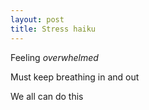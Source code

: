 ```yaml
---
layout: post
title: Stress haiku 
---
```


Feeling *overwhelmed*

Must keep breathing in and out

We all can do this


